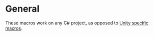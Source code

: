 # General

These macros work on any C# project, as opposed to [Unity specific macros](../unity/index.md).